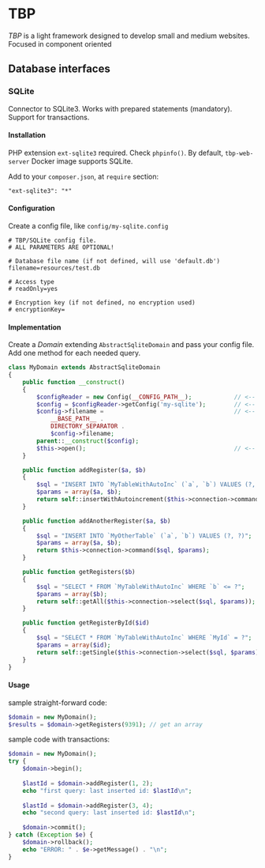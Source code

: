 # TBP

*TBP* is a light framework designed to develop small and medium
websites. Focused in component oriented

## Database interfaces

### SQLite
Connector to SQLite3. Works with prepared statements (mandatory). Support for transactions.

#### Installation
PHP extension ```ext-sqlite3``` required. Check ```phpinfo()```. By default, ```tbp-web-server``` Docker image supports SQLite.

Add to your ```composer.json```, at ```require``` section:
```
"ext-sqlite3": "*"
```


#### Configuration
Create a config file, like ```config/my-sqlite.config```
```
# TBP/SQLite config file.
# ALL PARAMETERS ARE OPTIONAL!

# Database file name (if not defined, will use 'default.db')
filename=resources/test.db

# Access type
# readOnly=yes

# Encryption key (if not defined, no encryption used)
# encryptionKey=
```
#### Implementation

Create a *Domain* extending ```AbstractSqliteDomain``` and pass your config file. Add one method for each needed query.
```php
class MyDomain extends AbstractSqliteDomain
{
    public function __construct()
    {
        $configReader = new Config(__CONFIG_PATH__);            // <-- get a config reader, passing your config folder
        $config = $configReader->getConfig('my-sqlite');        // <-- read your configuration, passing your config base name
        $config->filename =                                     // <-- convert your relative path into absolute path
            __BASE_PATH__ .
            DIRECTORY_SEPARATOR .
            $config->filename;
        parent::__construct($config);
        $this->open();                                          // <-- open a db connection and let's rock!
    }

    public function addRegister($a, $b)
    {
        $sql = "INSERT INTO `MyTableWithAutoInc` (`a`, `b`) VALUES (?, ?)";
        $params = array($a, $b);
        return self::insertWithAutoincrement($this->connection->command($sql, $params));
    }

    public function addAnotherRegister($a, $b)
    {
        $sql = "INSERT INTO `MyOtherTable` (`a`, `b`) VALUES (?, ?)";
        $params = array($a, $b);
        return $this->connection->command($sql, $params);
    }

    public function getRegisters($b)
    {
        $sql = "SELECT * FROM `MyTableWithAutoInc` WHERE `b` <= ?";
        $params = array($b);
        return self::getAll($this->connection->select($sql, $params));
    }

    public function getRegisterById($id)
    {
        $sql = "SELECT * FROM `MyTableWithAutoInc` WHERE `MyId` = ?";
        $params = array($id);
        return self::getSingle($this->connection->select($sql, $params));
    }
}
```
#### Usage
sample straight-forward code:
```php
$domain = new MyDomain();
$results = $domain->getRegisters(9391); // get an array
```
sample code with transactions:
```php
$domain = new MyDomain();
try {
    $domain->begin();
    
    $lastId = $domain->addRegister(1, 2);
    echo "first query: last inserted id: $lastId\n";
    
    $lastId = $domain->addRegister(3, 4);
    echo "second query: last inserted id: $lastId\n";
    
    $domain->commit();
} catch (Exception $e) {
    $domain->rollback();
    echo "ERROR: " . $e->getMessage() . "\n";
}
```
